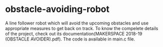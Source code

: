 # obstacle-avoiding-robot
A line follower robot which will avoid the upcoming obstacles and use appropriate measures to get back on track.
To know the compelete details of the project, check out its documentation(MAKERSPACE 2018-19 (OBSTACLE AVOIDER).pdf).
The code is available in main.c file.
